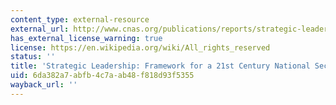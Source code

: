 ```yaml
---
content_type: external-resource
external_url: http://www.cnas.org/publications/reports/strategic-leadership-framework-for-a-21st-century-national-security-strategy#.Vea8rZcXu74
has_external_license_warning: true
license: https://en.wikipedia.org/wiki/All_rights_reserved
status: ''
title: 'Strategic Leadership: Framework for a 21st Century National Security Strategy'
uid: 6da382a7-abfb-4c7a-ab48-f818d93f5355
wayback_url: ''
---
```

